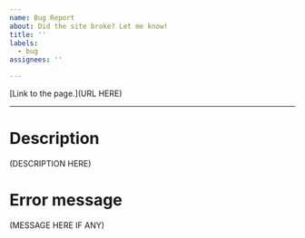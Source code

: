 ```yaml
---
name: Bug Report
about: Did the site broke? Let me know!
title: ''
labels:
  - bug
assignees: ''

---
```


[Link to the page.](URL HERE)

---

# Description
(DESCRIPTION HERE)

# Error message
(MESSAGE HERE IF ANY)